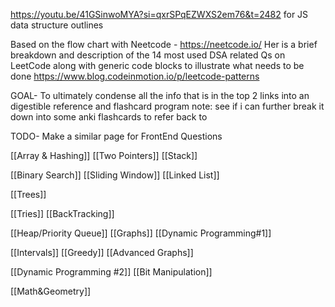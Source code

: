 
https://youtu.be/41GSinwoMYA?si=qxrSPqEZWXS2em76&t=2482 for JS data structure outlines

Based on the flow chart with Neetcode - https://neetcode.io/
Her is a brief breakdown and description of the 14 most used DSA related Qs on LeetCode along with generic code blocks to illustrate what needs to be done
https://www.blog.codeinmotion.io/p/leetcode-patterns

GOAL- To ultimately condense all the info that is in the top 2 links into an digestible reference and flashcard program
note: see if i can further break it down into some anki flashcards to refer back to

TODO- Make a similar page for FrontEnd Questions

[[Array & Hashing]]
[[Two Pointers]]
[[Stack]]

[[Binary Search]]
[[Sliding Window]]
[[Linked List]]

[[Trees]]

[[Tries]]
[[BackTracking]]

[[Heap/Priority Queue]]
[[Graphs]]
[[Dynamic Programming#1]]

[[Intervals]]
[[Greedy]]
[[Advanced Graphs]]

[[Dynamic Programming #2]]
[[Bit Manipulation]]

[[Math&Geometry]]